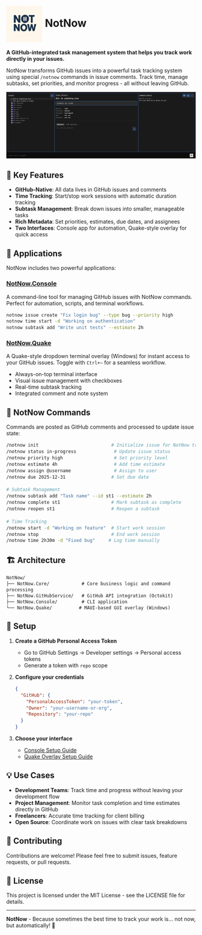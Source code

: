 # <img src="docs/assets/notnow_logo_square.png" width="96" height="96" alt="NotNow Logo" style="vertical-align: middle"> NotNow

**A GitHub-integrated task management system that helps you track work directly in your issues.**

NotNow transforms GitHub issues into a powerful task tracking system using special `/notnow` commands in issue comments. Track time, manage subtasks, set priorities, and monitor progress - all without leaving GitHub.

![NotNow in Action](docs/assets/notnow.gif)

## 🎯 Key Features

- **GitHub-Native**: All data lives in GitHub issues and comments
- **Time Tracking**: Start/stop work sessions with automatic duration tracking
- **Subtask Management**: Break down issues into smaller, manageable tasks
- **Rich Metadata**: Set priorities, estimates, due dates, and assignees
- **Two Interfaces**: Console app for automation, Quake-style overlay for quick access

## 🚀 Applications

NotNow includes two powerful applications:

### [**NotNow.Console**](NotNow.Console/README.md)
A command-line tool for managing GitHub issues with NotNow commands. Perfect for automation, scripts, and terminal workflows.

```bash
notnow issue create "Fix login bug" --type bug --priority high
notnow time start -d "Working on authentication"
notnow subtask add "Write unit tests" --estimate 2h
```

### [**NotNow.Quake**](NotNow.Quake/README.md)
A Quake-style dropdown terminal overlay (Windows) for instant access to your GitHub issues. Toggle with `Ctrl+~` for a seamless workflow.

- Always-on-top terminal interface
- Visual issue management with checkboxes
- Real-time subtask tracking
- Integrated comment and note system

## 📝 NotNow Commands

Commands are posted as GitHub comments and processed to update issue state:

```bash
/notnow init                           # Initialize issue for NotNow tracking
/notnow status in-progress              # Update issue status
/notnow priority high                   # Set priority level
/notnow estimate 4h                     # Add time estimate
/notnow assign @username                # Assign to user
/notnow due 2025-12-31                 # Set due date

# Subtask Management
/notnow subtask add "Task name" --id st1 --estimate 2h
/notnow complete st1                   # Mark subtask as complete
/notnow reopen st1                     # Reopen a subtask

# Time Tracking
/notnow start -d "Working on feature"  # Start work session
/notnow stop                           # End work session
/notnow time 2h30m -d "Fixed bug"     # Log time manually
```

## 🏗️ Architecture

```
NotNow/
├── NotNow.Core/            # Core business logic and command processing
├── NotNow.GitHubService/   # GitHub API integration (Octokit)
├── NotNow.Console/         # CLI application
└── NotNow.Quake/          # MAUI-based GUI overlay (Windows)
```

## 🔧 Setup

1. **Create a GitHub Personal Access Token**
   - Go to GitHub Settings → Developer settings → Personal access tokens
   - Generate a token with `repo` scope

2. **Configure your credentials**
   ```json
   {
     "GitHub": {
       "PersonalAccessToken": "your-token",
       "Owner": "your-username-or-org",
       "Repository": "your-repo"
     }
   }
   ```

3. **Choose your interface**
   - [Console Setup Guide](NotNow.Console/README.md#setup)
   - [Quake Overlay Setup Guide](NotNow.Quake/README.md#setup)

## 💡 Use Cases

- **Development Teams**: Track time and progress without leaving your development flow
- **Project Management**: Monitor task completion and time estimates directly in GitHub
- **Freelancers**: Accurate time tracking for client billing
- **Open Source**: Coordinate work on issues with clear task breakdowns

## 🤝 Contributing

Contributions are welcome! Please feel free to submit issues, feature requests, or pull requests.

## 📄 License

This project is licensed under the MIT License - see the LICENSE file for details.

---

**NotNow** - Because sometimes the best time to track your work is... not now, but automatically! 🚀